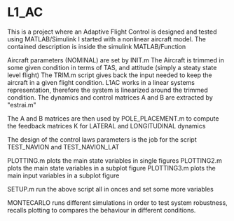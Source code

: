 # L1_AC
This is a project where an Adaptive Flight Control is designed and tested using MATLAB/Simulink
I started with a nonlinear aircraft model. The contained description is inside the simulink MATLAB/Function

Aircraft parameters (NOMINAL) are set by INIT.m 
The Aircraft is trimmed in some given condition in terms of TAS, and attitude (simply a steaty state level flight)
The TRIM.m script gives back the input needed to keep the aircraft in a given flight condition.
L1AC works in a linear systems representation, therefore the system is linearized around the trimmed condition.
The dynamics and control matrices A and B are extracted by "estrai.m"

The A and B matrices are then used by POLE_PLACEMENT.m to compute the feedback matrices K for LATERAL and LONGITUDINAL dynamics

The design of the control laws parameters is the job for the script TEST_NAVION and TEST_NAVION_LAT

PLOTTING.m plots the main state variables in single figures
PLOTTING2.m plots the main state variables in a subplot figure
PLOTTING3.m plots the main input variables in a subplot figure

SETUP.m run the above script all in onces and set some more variables

MONTECARLO runs different simulations in order to test system robustness, recalls plotting to compares the behaviour in different conditions.
